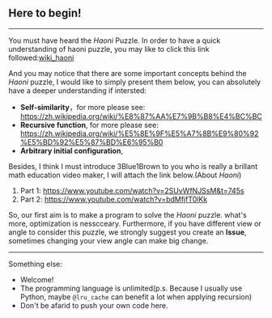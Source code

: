 ## Here to begin!
---
You must have heard the *Haoni* Puzzle. In order to have a quick understanding of haoni puzzle, you may like to click this link followed:[wiki_haoni](https://zh.wikipedia.org/wiki/%E6%B1%89%E8%AF%BA%E5%A1%94)

And you may notice that there are some important concepts behind the *Haoni* puzzle, I would like to simply present them below, you can absolutely have a deeper understanding if intersted:
+ **Self-similarity**，for more please see: https://zh.wikipedia.org/wiki/%E8%87%AA%E7%9B%B8%E4%BC%BC
+ **Recursive function**, for more please see: https://zh.wikipedia.org/wiki/%E5%8E%9F%E5%A7%8B%E9%80%92%E5%BD%92%E5%87%BD%E6%95%B0
+ **Arbitrary initial configuration**, 

Besides, I think I must introduce 3Blue1Brown to you who is really a brillant math education video maker, I will attach the link below.(About *Haoni*)
1. Part 1: https://www.youtube.com/watch?v=2SUvWfNJSsM&t=745s
2. Part 2: https://www.youtube.com/watch?v=bdMfjfT0lKk

So, our first aim is to make a program to solve the *Haoni* puzzle. what's more, optimization is nesscceary. Furthermore, if you have different view or angle to consider this puzzle, we strongly suggest you create an **Issue**, sometimes changing your view angle can make big change.

---
Something else:
+ Welcome!
+ The programming language is unlimited(p.s. Because I usually use Python, maybe `@lru_cache` can benefit a lot when applying recursion)
+ Don't be afarid to push your own code here.

